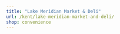 ```yaml
---
title: "Lake Meridian Market & Deli"
url: /kent/lake-meridian-market-and-deli/
shop: convenience
---
```

